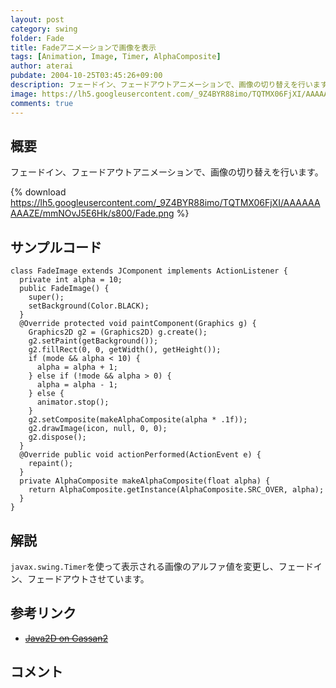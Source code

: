 ```yaml
---
layout: post
category: swing
folder: Fade
title: Fadeアニメーションで画像を表示
tags: [Animation, Image, Timer, AlphaComposite]
author: aterai
pubdate: 2004-10-25T03:45:26+09:00
description: フェードイン、フェードアウトアニメーションで、画像の切り替えを行います。
image: https://lh5.googleusercontent.com/_9Z4BYR88imo/TQTMX06FjXI/AAAAAAAAAZE/mmNOvJ5E6Hk/s800/Fade.png
comments: true
---
```

## 概要
フェードイン、フェードアウトアニメーションで、画像の切り替えを行います。

{% download https://lh5.googleusercontent.com/_9Z4BYR88imo/TQTMX06FjXI/AAAAAAAAAZE/mmNOvJ5E6Hk/s800/Fade.png %}

## サンプルコード
<pre class="prettyprint"><code>class FadeImage extends JComponent implements ActionListener {
  private int alpha = 10;
  public FadeImage() {
    super();
    setBackground(Color.BLACK);
  }
  @Override protected void paintComponent(Graphics g) {
    Graphics2D g2 = (Graphics2D) g.create();
    g2.setPaint(getBackground());
    g2.fillRect(0, 0, getWidth(), getHeight());
    if (mode &amp;&amp; alpha &lt; 10) {
      alpha = alpha + 1;
    } else if (!mode &amp;&amp; alpha &gt; 0) {
      alpha = alpha - 1;
    } else {
      animator.stop();
    }
    g2.setComposite(makeAlphaComposite(alpha * .1f));
    g2.drawImage(icon, null, 0, 0);
    g2.dispose();
  }
  @Override public void actionPerformed(ActionEvent e) {
    repaint();
  }
  private AlphaComposite makeAlphaComposite(float alpha) {
    return AlphaComposite.getInstance(AlphaComposite.SRC_OVER, alpha);
  }
}
</code></pre>

## 解説
`javax.swing.Timer`を使って表示される画像のアルファ値を変更し、フェードイン、フェードアウトさせています。

## 参考リンク
- ~~[Java2D on Gassan2](http://ux01.so-net.ne.jp/~komori/archives/java/java2d.html)~~

<!-- dummy comment line for breaking list -->

## コメント
